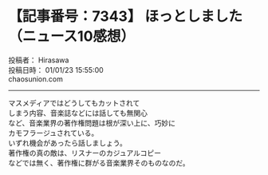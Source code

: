 # 【記事番号：7343】 ほっとしました（ニュース10感想）

投稿者： Hirasawa  
投稿日時： 01/01/23 15:55:00  
chaosunion.com

---

  
マスメディアではどうしてもカットされて  
しまう内容、音楽誌などには話しても無関心  
など、音楽業界の著作権問題は根が深い上に、巧妙に  
カモフラージュされている。  
いずれ機会があったら話しましょう。  
著作権の真の敵は、リスナーのカジュアルコピー  
などでは無く、著作権に群がる音楽業界そのものなのだ。  
  
  
